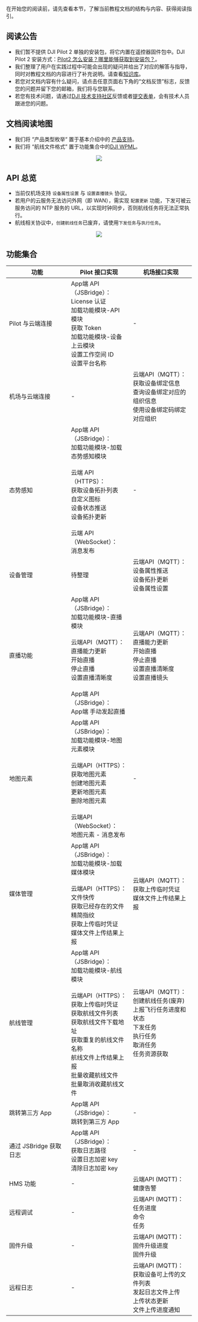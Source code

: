 在开始您的阅读前，请先查看本节，了解当前教程文档的结构与内容、获得阅读指引。

## 阅读公告

* 我们暂不提供 DJI Pilot 2 单独的安装包，将它内置在遥控器固件包中。DJI Pilot 2 安装方式：[Pilot2 怎么安装？哪里能够获取到安装包？](https://sdk-forum.dji.net/hc/zh-cn/articles/6177232395801-Pilot2-%E6%80%8E%E4%B9%88%E5%AE%89%E8%A3%85-%E5%93%AA%E9%87%8C%E8%83%BD%E5%A4%9F%E8%8E%B7%E5%8F%96%E5%88%B0%E5%AE%89%E8%A3%85%E5%8C%85-)。
* 我们整理了用户在实践过程中可能会出现的疑问并给出了对应的解答与指导，同时对教程文档的内容进行了补充说明。请查看[知识库](https://sdk-forum.dji.net/hc/zh-cn/categories/900001352083-%E4%B8%8A%E4%BA%91API)。
* 若您对文档内容有什么疑问，请点击任意页面右下角的“文档反馈”标志，反馈您的问题并留下您的邮箱，我们将与您联系。
* 若您有技术问题，请通过[DJI 技术支持社区](https://sdk-forum.dji.net/hc/zh-cn)反馈或者[提交表单](https://sdk-forum.dji.net/hc/zh-cn/requests/new)，会有技术人员跟进您的问题。


## 文档阅读地图

* 我们将 “产品类型枚举“ 置于基本介绍中的 [产品支持](https://developer.dji.com/doc/cloud-api-tutorial/cn/overview/product-support.html)。
* 我们将 “航线文件格式” 置于功能集合中的[DJI WPML](https://developer.dji.com/doc/cloud-api-tutorial/cn/feature-set/dji-wpml/overview.html)。

<div>
<div style="text-align: center"><p></p>
</div>
<div align=center><img src="https://terra-1-g.djicdn.com/71a7d383e71a4fb8887a310eb746b47f/cloudapi/V1.3/cloudapi-map%20(2).png" width="auto" ></div>
</div>

## API 总览

* 当前仅机场支持 `设备属性设置` 与 `设置直播镜头` 协议。
* 若用户的云服务无法访问外网（即 WAN），需实现 `配置更新` 功能，下发可被云服务访问的 NTP 服务的 URL，以实现时钟同步，否则航线任务将无法正常执行。
* 航线相关协议中，`创建航线任务`已废弃，请使用`下发任务`与`执行任务`。

<div>
<div style="text-align: center"><p></p>
</div>
<div align=center><img src="https://terra-1-g.djicdn.com/71a7d383e71a4fb8887a310eb746b47f/cloudapi/V1.3/cloud-api-overview.png" width="auto" ></div>
</div>

## 功能集合

<table width="100%" style="display: table; table-layout:fixed;">
<thead>
   <tr>
        <th>功能</th>
        <th>Pilot 接口实现</th>
        <th>机场接口实现</th>
    </tr>
</thead>
<tbody>
    <tr>
        <td>Pilot 与云端连接</td>
        <td>App端 API（JSBridge）：<br/>License 认证<br/>加载功能模块-API 模块<br/>获取 Token<br/>加载功能模块-设备上云模块<br/>设置工作空间 ID<br/>设置平台名称<br/></td>
        <td>-</td>
    </tr>
    <tr>
        <td>机场与云端连接</td>
        <td>-</td>
        <td>云端API（MQTT）：<br/>获取设备绑定信息<br/>查询设备绑定对应的组织信息<br/>使用设备绑定码绑定对应组织<br/></td>
    </tr>
    <tr>
        <td>态势感知</td>
        <td>App端 API（JSBridge）：<br/>加载功能模块-加载态势感知模块<br/><br/>云端 API（HTTPS）：<br/>获取设备拓扑列表<br/>自定义图标<br/>设备状态推送<br/>设备拓扑更新<br/><br/>云端 API（WebSocket）：<br/>消息发布</td>
        <td>-</td>
    </tr>
    <tr>
        <td>设备管理</td>
        <td>待整理</td>
        <td>云端API（MQTT）：<br/>设备属性推送<br/>设备拓扑更新<br/>设备属性设置</td>
    </tr>
    <tr>
        <td>直播功能</td>
        <td>App端 API（JSBridge）：<br/>加载功能模块-直播模块<br/><br/>云端API（MQTT）：<br/>直播能力更新<br/>开始直播<br/>停止直播<br/>设置直播清晰度<br/><br/>App端 API（JSBridge）：<br/>App端 手动发起直播</td>
        <td>云端API（MQTT）：<br/>直播能力更新<br/>开始直播<br/>停止直播<br/>设置直播清晰度<br/>设置直播镜头<br/></td>
    </tr>
    <tr>
        <td>地图元素</td>
        <td>App端 API（JSBridge）：<br/>加载功能模块-地图元素模块<br/><br/>云端API（HTTPS）：<br/>获取地图元素<br/>创建地图元素<br/>更新地图元素<br/>删除地图元素<br/><br/>云端API（WebSocket）：<br/>地图元素 - 消息发布<br/></td>
        <td>-</td>
    </tr>
    <tr>
        <td>媒体管理</td>
        <td>App端 API（JSBridge）：<br/>加载功能模块-加载媒体模块<br/><br/>云端API（HTTPS）：<br/>文件快传<br/>获取已经存在的文件精简指纹<br/>获取上传临时凭证<br/>媒体文件上传结果上报<br/></td>
        <td>云端API（MQTT）：<br/>获取上传临时凭证<br/>媒体文件上传结果上报</td>
    </tr>
    <tr>
        <td>航线管理</td>
        <td>App端 API（JSBridge）：<br/>加载功能模块-航线模块<br/><br/>云端API（HTTPS）：<br/>获取上传临时凭证<br/>获取航线文件列表<br/>获取航线文件下载地址<br/>获取重复的航线文件名称<br/>航线文件上传结果上报<br/>批量收藏航线文件<br/>批量取消收藏航线文件<br/></td>
        <td>云端API（MQTT）：<br/>创建航线任务(废弃)<br/>上报飞行任务进度和状态<br/>下发任务<br/>执行任务<br/>取消任务<br/>任务资源获取</td>
    </tr>
    <tr>
        <td>跳转第三方 App</td>
        <td>App端 API（JSBridge）：<br/>跳转到第三方 App</td>
        <td>-</td>
    </tr>
    <tr>
        <td>通过 JSBridge 获取日志</td>
        <td>App端 API（JSBridge）：<br/>获取日志路径<br/>设置日志加密 key<br/>清除日志加密 key</td>
        <td>-</td>
    </tr>
    <tr>
        <td>HMS 功能</td>
        <td>-</td>
        <td>云端API (MQTT)：<br/>健康告警</td>
    </tr>
    <tr>
        <td>远程调试</td>
        <td>-</td>
        <td>云端API (MQTT)：<br/>任务进度<br/>命令<br/>任务</td>
    </tr>
    <tr>
        <td>固件升级</td>
        <td>-</td>
        <td>云端API (MQTT)：<br/>固件升级进度<br/>固件升级</td>
    </tr>
    <tr>
        <td>远程日志</td>
        <td>-</td>
        <td>云端API (MQTT)：<br/>获取设备可上传的文件列表<br/>发起日志文件上传<br/>上传状态更新<br/>文件上传进度通知<br/></td>
    </tr>
</tbody>
</table>

